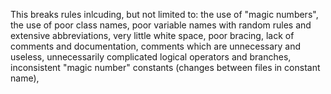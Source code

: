 This breaks rules inlcuding, but not limited to: the use of "magic numbers", the use of poor class names, poor variable names with random rules and extensive abbreviations, very little white space, poor bracing,
lack of comments and documentation, comments which are unnecessary and useless, unnecessarily complicated logical operators and branches, inconsistent "magic number" constants (changes between files in constant name), 
